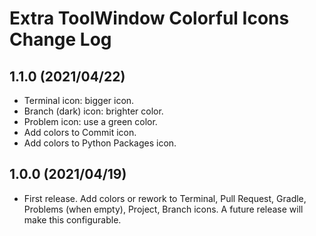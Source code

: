 # Extra ToolWindow Colorful Icons Change Log

## 1.1.0 (2021/04/22)
* Terminal icon: bigger icon.
* Branch (dark) icon: brighter color.
* Problem icon: use a green color.
* Add colors to Commit icon.
* Add colors to Python Packages icon.

## 1.0.0 (2021/04/19)
* First release. Add colors or rework to Terminal, Pull Request, Gradle, Problems (when empty), Project, Branch icons. A future release will make this configurable.
